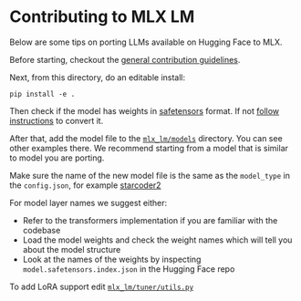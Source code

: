 # Contributing to MLX LM 

Below are some tips on porting LLMs available on Hugging Face to MLX.

Before starting, checkout the [general contribution
guidelines](https://github.com/ml-explore/mlx-examples/blob/main/CONTRIBUTING.md).

Next, from this directory, do an editable install:

```shell
pip install -e .
```

Then check if the model has weights in
[safetensors](https://huggingface.co/docs/safetensors/index) format. If not
[follow instructions](https://huggingface.co/spaces/safetensors/convert) to
convert it.

After that, add the model file to the
[`mlx_lm/models`](https://github.com/ml-explore/mlx-examples/tree/main/llms/mlx_lm/models)
directory. You can see other examples there. We recommend starting from a model
that is similar to model you are porting.

Make sure the name of the new model file is the same as the `model_type` in the
`config.json`, for example
[starcoder2](https://huggingface.co/bigcode/starcoder2-7b/blob/main/config.json#L17) 

For model layer names we suggest either:

- Refer to the transformers implementation if you are familiar with the
  codebase
- Load the model weights and check the weight names which will tell you about
  the model structure
- Look at the names of the weights by inspecting `model.safetensors.index.json`
  in the Hugging Face repo

To add LoRA support edit
[`mlx_lm/tuner/utils.py`](https://github.com/ml-explore/mlx-examples/blob/main/llms/mlx_lm/tuner/utils.py#L27-L60)
